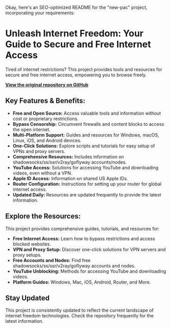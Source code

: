 Okay, here's an SEO-optimized README for the "new-pac" project, incorporating your requirements:

# **Unleash Internet Freedom: Your Guide to Secure and Free Internet Access**

Tired of internet restrictions? This project provides tools and resources for secure and free internet access, empowering you to browse freely.

**[View the original repository on GitHub](https://github.com/Alvin9999/new-pac)**

## **Key Features & Benefits:**

*   **Free and Open Source:** Access valuable tools and information without cost or proprietary restrictions.
*   **Bypass Censorship:** Circumvent firewalls and content blocks to access the open internet.
*   **Multi-Platform Support:** Guides and resources for Windows, macOS, Linux, iOS, and Android devices.
*   **One-Click Solutions:** Explore scripts and tutorials for easy setup of VPNs and proxy servers.
*   **Comprehensive Resources:** Includes information on shadowsocks/ss/ssr/v2ray/goflyway accounts/nodes.
*   **YouTube Access:** Solutions for accessing YouTube and downloading videos, even without a VPN.
*   **Apple ID Access:** Information on shared US Apple IDs.
*   **Router Configuration:** Instructions for setting up your router for global internet access.
*   **Updated Daily:** Resources are updated frequently to provide the latest information.

## **Explore the Resources:**

This project provides comprehensive guides, tutorials, and resources for:

*   **Free Internet Access:** Learn how to bypass restrictions and access blocked websites.
*   **VPN and Proxy Setup:** Discover one-click solutions for VPN servers and proxy setups.
*   **Free Accounts and Nodes:** Find free shadowsocks/ss/ssr/v2ray/goflyway accounts and nodes.
*   **YouTube Unblocking:** Methods for accessing YouTube and downloading videos.
*   **Platform Guides:** Windows, Mac, iOS, Android, Router, and More.

## **Stay Updated**

This project is consistently updated to reflect the current landscape of internet freedom technologies. Check the repository frequently for the latest information.